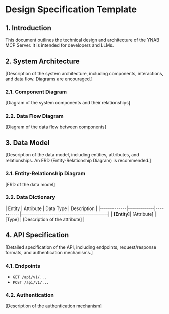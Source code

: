 # Design Specification Template

## 1. Introduction

This document outlines the technical design and architecture of the YNAB MCP Server. It is intended for developers and
LLMs.

## 2. System Architecture

\[Description of the system architecture, including components, interactions, and data flow. Diagrams are encouraged.\]

### 2.1. Component Diagram

\[Diagram of the system components and their relationships\]

### 2.2. Data Flow Diagram

\[Diagram of the data flow between components\]

## 3. Data Model

\[Description of the data model, including entities, attributes, and relationships. An ERD (Entity-Relationship Diagram)
is recommended.\]

### 3.1. Entity-Relationship Diagram

\[ERD of the data model\]

### 3.2. Data Dictionary

| Entity | Attribute | Data Type | Description |
|-------------|-------------|-----------|-------------------------------------------| | **\[Entity\]**| \[Attribute\] |
\[Type\] | \[Description of the attribute\] |

## 4. API Specification

\[Detailed specification of the API, including endpoints, request/response formats, and authentication mechanisms.\]

### 4.1. Endpoints

- `GET /api/v1/...`
- `POST /api/v1/...`

### 4.2. Authentication

\[Description of the authentication mechanism\]

